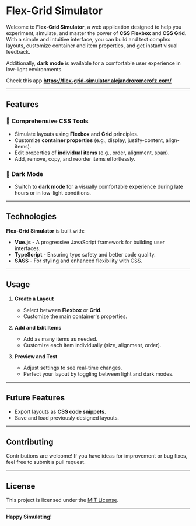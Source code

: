 # Flex-Grid Simulator  

Welcome to **Flex-Grid Simulator**, a web application designed to help you experiment, simulate, and master the power of **CSS Flexbox** and **CSS Grid**. With a simple and intuitive interface, you can build and test complex layouts, customize container and item properties, and get instant visual feedback.  

Additionally, **dark mode** is available for a comfortable user experience in low-light environments.  

Check this app **https://flex-grid-simulator.alejandroromerofz.com/**

---

## Features  

### 🔧 **Comprehensive CSS Tools**  
- Simulate layouts using **Flexbox** and **Grid** principles.  
- Customize **container properties** (e.g., display, justify-content, align-items).  
- Edit properties of **individual items** (e.g., order, alignment, span).  
- Add, remove, copy, and reorder items effortlessly.  

### 🌙 **Dark Mode**  
- Switch to **dark mode** for a visually comfortable experience during late hours or in low-light conditions.  

---

## Technologies  

**Flex-Grid Simulator** is built with:  
- **Vue.js** - A progressive JavaScript framework for building user interfaces.  
- **TypeScript** - Ensuring type safety and better code quality.  
- **SASS** - For styling and enhanced flexibility with CSS.  

---

## Usage  

1. **Create a Layout**  
   - Select between **Flexbox** or **Grid**.  
   - Customize the main container's properties.  

2. **Add and Edit Items**  
   - Add as many items as needed.  
   - Customize each item individually (size, alignment, order).  

3. **Preview and Test**  
   - Adjust settings to see real-time changes.  
   - Perfect your layout by toggling between light and dark modes.  

---

## Future Features  

- Export layouts as **CSS code snippets**.  
- Save and load previously designed layouts.  

---

## Contributing  

Contributions are welcome! If you have ideas for improvement or bug fixes, feel free to submit a pull request.  

---

## License  

This project is licensed under the [MIT License](LICENSE).  

---
  
**Happy Simulating!**
